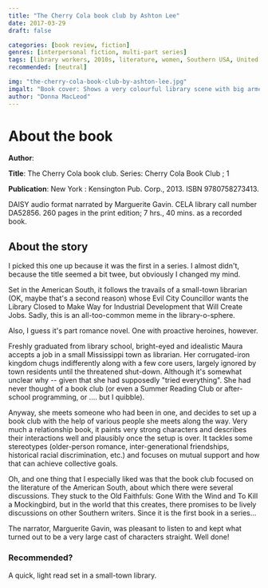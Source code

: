 ```yaml
---
title: "The Cherry Cola book club by Ashton Lee"
date: 2017-03-29
draft: false

categories: [book review, fiction]
genres: [interpersonal fiction, multi-part series]
tags: [library workers, 2010s, literature, women, Southern USA, United States]
recommended: [neutral]

img: "the-cherry-cola-book-club-by-ashton-lee.jpg"
imgalt: "Book cover: Shows a very colourful library scene with big armchairs, tea, flowers and food next to an open book."
author: "Donna MacLeod"
---
```


# About the book

**Author**:

**Title**: The Cherry Cola book club. Series: Cherry Cola Book Club ; 1

**Publication**: New York : Kensington Pub. Corp., 2013. ISBN 9780758273413.

DAISY audio format narrated by Marguerite Gavin. CELA library call number DA52856. 260 pages in the print edition; 7 hrs., 40 mins. as a recorded book.


## About the story

I picked this one up because it was the first in a series. I almost didn't, because the title seemed a bit twee, but obviously I changed my mind.

Set in the American South, it follows the travails of a small-town librarian (OK, maybe that's a second reason) whose Evil City Councillor wants the Library Closed to Make Way for Industrial Development that Will Create Jobs. Sadly, this is an all-too-common meme in the library-o-sphere.

Also, I guess it's part romance novel. One with proactive heroines, however.

Freshly graduated from library school, bright-eyed and idealistic Maura accepts a job in a small Mississippi town as librarian. Her corrugated-iron kingdom chugs indifferently along with a few core users, largely ignored by town residents until the threatened shut-down. Although it's somewhat unclear why -- given that she had supposedly "tried everything". She had never thought of a book club (or even a Summer Reading Club or after-school programming, or .... but I quibble).

Anyway, she meets someone who had been in one, and decides to set up a book club with the help of various people she meets along the way. Very much a relationship book, it paints very strong characters and describes their interactions well and plausibly once the setup is over. It tackles some stereotypes (older-person romance, inter-generational friendships, historical racial discrimination, etc.) and focuses on mutual support and how that can achieve collective goals.

Oh, and one thing that I especially liked was that the book club focused on the literature of the American South, about which there were several discussions. They stuck to the Old Faithfuls: Gone With the Wind and To Kill a Mockingbird, but in the world that this creates, there promises to be lively discussions on other Southern writers. Since it is the first book in a series...

The narrator, Marguerite Gavin, was pleasant to listen to and kept what turned out to be a very large cast of characters straight. Well done!

### Recommended?

A quick, light read set in a small-town library.